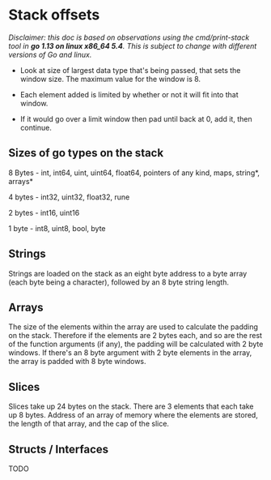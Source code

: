 # Stack offsets

<i>Disclaimer: this doc is based on observations using the cmd/print-stack tool in <b>go 1.13 on linux x86_64 5.4</b>. This is subject to change with different versions of Go and linux.</i>

- Look at size of largest data type that's being passed, that sets the window size. The maximum value for the window is 8.

- Each element added is limited by whether or not it will fit into that window.

- If it would go over a limit window then pad until back at 0, add it, then continue.

## Sizes of go types on the stack

8 Bytes - int, int64, uint, uint64, float64, pointers of any kind, maps, string*, arrays*

4 bytes - int32, uint32, float32, rune

2 bytes - int16, uint16

1 byte - int8, uint8, bool, byte

## Strings

Strings are loaded on the stack as an eight byte address to a byte array (each byte being a character), followed by an 8 byte string length.

## Arrays

The size of the elements within the array are used to calculate the padding on the stack. Therefore if the elements are 2 bytes each, and so are the rest of the function arguments (if any), the padding will be calculated with 2 byte windows. If there's an 8 byte argument with 2 byte elements in the array, the array is padded with 8 byte windows.

## Slices

Slices take up 24 bytes on the stack. There are 3 elements that each take up 8 bytes. Address of an array of memory where the elements are stored, the length of that array, and the cap of the slice.

## Structs / Interfaces

TODO